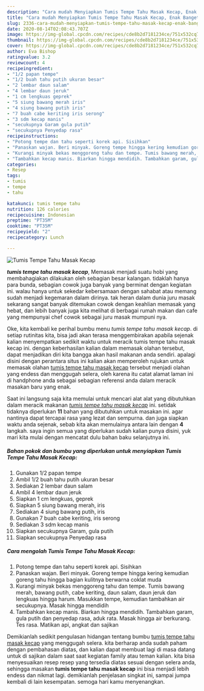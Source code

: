 ```yaml
---
description: "Cara mudah Menyiapkan Tumis Tempe Tahu Masak Kecap, Enak Banget"
title: "Cara mudah Menyiapkan Tumis Tempe Tahu Masak Kecap, Enak Banget"
slug: 2336-cara-mudah-menyiapkan-tumis-tempe-tahu-masak-kecap-enak-banget
date: 2020-08-14T02:08:43.707Z
image: https://img-global.cpcdn.com/recipes/cde8b2d7181234ce/751x532cq70/tumis-tempe-tahu-masak-kecap-foto-resep-utama.jpg
thumbnail: https://img-global.cpcdn.com/recipes/cde8b2d7181234ce/751x532cq70/tumis-tempe-tahu-masak-kecap-foto-resep-utama.jpg
cover: https://img-global.cpcdn.com/recipes/cde8b2d7181234ce/751x532cq70/tumis-tempe-tahu-masak-kecap-foto-resep-utama.jpg
author: Eva Bishop
ratingvalue: 3.2
reviewcount: 4
recipeingredient:
- "1/2 papan tempe"
- "1/2 buah tahu putih ukuran besar"
- "2 lembar daun salam"
- "4 lembar daun jeruk"
- "1 cm lengkuas geprek"
- "5 siung bawang merah iris"
- "4 siung bawang putih iris"
- "7 buah cabe keriting iris serong"
- "3 sdm kecap manis"
- "secukupnya Garam gula putih"
- "secukupnya Penyedap rasa"
recipeinstructions:
- "Potong tempe dan tahu seperti korek api. Sisihkan"
- "Panaskan wajan. Beri minyak. Goreng tempe hingga kering kemudian goreng tahu hingga bagian kulitnya berwarna coklat muda"
- "Kurangi minyak bekas menggoreng tahu dan tempe. Tumis bawang merah, bawang putih, cabe keriting, daun salam, daun jeruk dan lengkuas hingga harum. Masukkan tempe, kemudian tambahkan air secukupnya. Masak hingga mendidih"
- "Tambahkan kecap manis. Biarkan hingga mendidih. Tambahkan garam, gula putih dan penyedap rasa, aduk rata. Masak hingga air berkurang. Tes rasa. Matikan api, angkat dan sajikan"
categories:
- Resep
tags:
- tumis
- tempe
- tahu

katakunci: tumis tempe tahu 
nutrition: 126 calories
recipecuisine: Indonesian
preptime: "PT35M"
cooktime: "PT35M"
recipeyield: "2"
recipecategory: Lunch

---
```



![Tumis Tempe Tahu Masak Kecap](https://img-global.cpcdn.com/recipes/cde8b2d7181234ce/751x532cq70/tumis-tempe-tahu-masak-kecap-foto-resep-utama.jpg)

<b><i>tumis tempe tahu masak kecap</i></b>, Memasak menjadi suatu hobi yang membahagiakan dilakukan oleh sebagian besar kalangan. tidaklah hanya para bunda, sebagian cowok juga banyak yang berminat dengan kegiatan ini. walau hanya untuk sekedar kebersamaan dengan sahabat atau memang sudah menjadi kegemaran dalam dirinya. tak heran dalam dunia juru masak sekarang sangat banyak ditemukan cowok dengan keahlian memasak yang hebat, dan lebih banyak juga kita melihat di berbagai rumah makan dan cafe yang mempunyai chef cowok sebagai juru masak mumpuni nya.



Oke, kita kembali ke perihal bumbu menu <i>tumis tempe tahu masak kecap</i>. di setiap rutinitas kita, bisa jadi akan terasa menggembirakan apabila sejenak kalian menyempatkan sedikit waktu untuk meracik tumis tempe tahu masak kecap ini. dengan keberhasilan kalian dalam memasak olahan tersebut, dapat menjadikan diri kita bangga akan hasil makanan anda sendiri. apalagi disini dengan perantara situs ini kalian akan memperoleh rujukan untuk memasak olahan <u>tumis tempe tahu masak kecap</u> tersebut menjadi olahan yang endess dan menggugah selera, oleh karena itu catat alamat laman ini di handphone anda sebagai sebagian referensi anda dalam meracik masakan baru yang enak.


Saat ini langsung saja kita memulai untuk mencari alat alat yang dibutuhkan dalam meracik makanan <u><i>tumis tempe tahu masak kecap</i></u> ini. setidak tidaknya diperlukan <b>11</b> bahan yang dibutuhkan untuk masakan ini. agar nantinya dapat tercapai rasa yang lezat dan sempurna. dan juga siapkan waktu anda sejenak, sebab kita akan memulainya antara lain dengan <b>4</b> langkah. saya ingin semua yang diperlukan sudah kalian punya disini, yuk mari kita mulai dengan mencatat dulu bahan baku selanjutnya ini.

<!--inarticleads1-->

##### Bahan pokok dan bumbu yang diperlukan untuk menyiapkan Tumis Tempe Tahu Masak Kecap:

1. Gunakan 1/2 papan tempe
1. Ambil 1/2 buah tahu putih ukuran besar
1. Sediakan 2 lembar daun salam
1. Ambil 4 lembar daun jeruk
1. Siapkan 1 cm lengkuas, geprek
1. Siapkan 5 siung bawang merah, iris
1. Sediakan 4 siung bawang putih, iris
1. Gunakan 7 buah cabe keriting, iris serong
1. Sediakan 3 sdm kecap manis
1. Siapkan secukupnya Garam, gula putih
1. Siapkan secukupnya Penyedap rasa




<!--inarticleads2-->

##### Cara mengolah Tumis Tempe Tahu Masak Kecap:

1. Potong tempe dan tahu seperti korek api. Sisihkan
1. Panaskan wajan. Beri minyak. Goreng tempe hingga kering kemudian goreng tahu hingga bagian kulitnya berwarna coklat muda
1. Kurangi minyak bekas menggoreng tahu dan tempe. Tumis bawang merah, bawang putih, cabe keriting, daun salam, daun jeruk dan lengkuas hingga harum. Masukkan tempe, kemudian tambahkan air secukupnya. Masak hingga mendidih
1. Tambahkan kecap manis. Biarkan hingga mendidih. Tambahkan garam, gula putih dan penyedap rasa, aduk rata. Masak hingga air berkurang. Tes rasa. Matikan api, angkat dan sajikan




Demikianlah sedikit pengulasan hidangan tentang bumbu <u>tumis tempe tahu masak kecap</u> yang menggugah selera. kita berharap anda sudah paham dengan pembahasan diatas, dan kalian dapat membuat lagi di masa datang untuk di sajikan dalam saat saat kegiatan family atau teman kalian. kita bisa menyesuaikan resep resep yang tersedia diatas sesuai dengan selera anda, sehingga masakan <b>tumis tempe tahu masak kecap</b> ini bisa menjadi lebih endess dan nikmat lagi. demikianlah penjelasan singkat ini, sampai jumpa kembali di lain kesempatan. semoga hari kamu menyenangkan.
